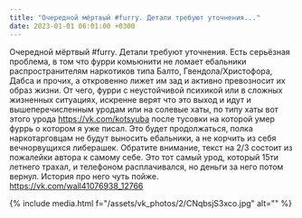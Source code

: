 ```yaml
---
title: "Очередной мёртвый #furry. Детали требуют уточнения..."
date: 2023-01-01 06:01:00 +0300
---
```


Очередной мёртвый #furry. Детали требуют уточнения.
Есть серьёзная проблема, в том что фурри комьюнити не ломает ебальники распространителям наркотиков типа Балто, Гвендола/Христофора, Дабса и прочих, а откровенно лижет им зад и активно превозносит их образ жизни.
От чего, фурри с неустойчивой психикой или в сложных жизненных ситуациях, искренне верят что это выход и идут и вышеперечисленным уродам или на солевые хаты, по типу хаты вот этого урода https://vk.com/kotsyuba после тусовки на которой умер фуррь о котором я уже писал.
Это будет продолжаться, полка наркотарговцам не будут выносить ебальники, а не корчить из себя вечнорвущихся либерашек.
Обратите внимание, текст на 2/3 состоит из пожалейки автора к самому себе. Это тот самый урод, который 15ти летнего трахал, и телефоном расплачивался, но деньги за него потом вернул. История про него чуть пойже. https://vk.com/wall41076938_12766

{% include media.html f="/assets/vk_photos/2/CNqbsjS3xco.jpg" alt="" %}
